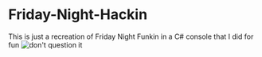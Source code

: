 # Friday-Night-Hackin
This is just a recreation of Friday Night Funkin in a C# console that I did for fun
![don't question it](https://user-images.githubusercontent.com/71133394/142229845-dabb621d-0bf1-44f8-a523-cc9a718f5020.png)
